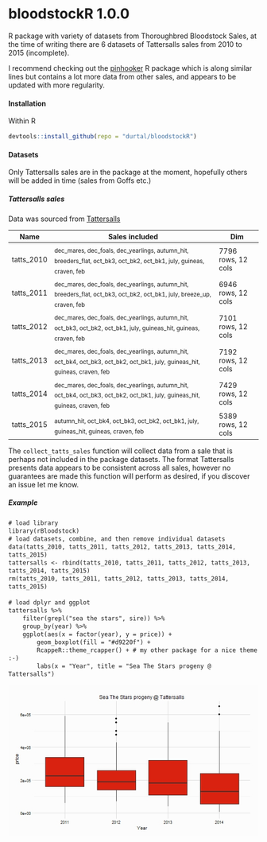 bloodstockR 1.0.0
=================

R package with variety of datasets from Thoroughbred Bloodstock Sales, at the time of writing there are 6 datasets of Tattersalls sales from 2010 to 2015 (incomplete).

I recommend checking out the [pinhooker](https://github.com/phillc73/pinhooker) R package which is along similar lines but contains a lot more data from other sales, and appears to be updated with more regularity.

#### Installation
Within R
```R
devtools::install_github(repo = "durtal/bloodstockR")
```

#### Datasets
Only Tattersalls sales are in the package at the moment, hopefully others will be added in time (sales from Goffs etc.)

##### Tattersalls sales
Data was sourced from [Tattersalls](http://db.tattersalls.com/4DCGI/Entry/Index)

Name | Sales included | Dim
-----|----------------|-----
tatts_2010 | <sub>dec_mares, dec_foals, dec_yearlings, autumn_hit, breeders_flat, oct_bk3, oct_bk2, oct_bk1, july, guineas, craven, feb</sub> | 7796 rows, 12 cols
tatts_2011 | <sub>dec_mares, dec_foals, dec_yearlings, autumn_hit, breeders_flat, oct_bk3, oct_bk2, oct_bk1, july, breeze_up, craven, feb</sub> | 6946 rows, 12 cols
tatts_2012 | <sub>dec_mares, dec_foals, dec_yearlings, autumn_hit, oct_bk3, oct_bk2, oct_bk1, july, guineas_hit, guineas, craven, feb</sub> | 7101 rows, 12 cols
tatts_2013 | <sub>dec_mares, dec_foals, dec_yearlings, autumn_hit, oct_bk4, oct_bk3, oct_bk2, oct_bk1, july, guineas_hit, guineas, craven, feb</sub> | 7192 rows, 12 cols
tatts_2014 | <sub>dec_mares, dec_foals, dec_yearlings, autumn_hit, oct_bk4, oct_bk3, oct_bk2, oct_bk1, july, guineas_hit, guineas, craven, feb</sub> | 7429 rows, 12 cols
tatts_2015 | <sub>autumn_hit, oct_bk4, oct_bk3, oct_bk2, oct_bk1, july, guineas_hit, guineas, craven, feb</sub> | 5389 rows, 12 cols

The `collect_tatts_sales` function will collect data from a sale that is perhaps not included in the package datasets.  The format Tattersalls presents data appears to be consistent across all sales, however no guarantees are made this function will perform as desired, if you discover an issue let me know.

##### Example

```
# load library
library(rBloodstock)
# load datasets, combine, and then remove individual datasets
data(tatts_2010, tatts_2011, tatts_2012, tatts_2013, tatts_2014, tatts_2015)
tattersalls <- rbind(tatts_2010, tatts_2011, tatts_2012, tatts_2013, tatts_2014, tatts_2015)
rm(tatts_2010, tatts_2011, tatts_2012, tatts_2013, tatts_2014, tatts_2015)

# load dplyr and ggplot
tattersalls %>%
    filter(grepl("sea the stars", sire)) %>%
    group_by(year) %>%
    ggplot(aes(x = factor(year), y = price)) +
        geom_boxplot(fill = "#d9220f") +
        RcappeR::theme_rcapper() + # my other package for a nice theme :-)
        labs(x = "Year", title = "Sea The Stars progeny @ Tattersalls")
```

![](SeaTheStars.jpeg)
